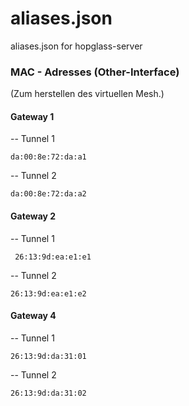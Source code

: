 # aliases.json
aliases.json for hopglass-server


### MAC - Adresses (Other-Interface)
(Zum herstellen des virtuellen Mesh.)

#### Gateway 1

-- Tunnel 1

    da:00:8e:72:da:a1 
-- Tunnel 2

    da:00:8e:72:da:a2 

#### Gateway 2

-- Tunnel 1

     26:13:9d:ea:e1:e1
-- Tunnel 2

    26:13:9d:ea:e1:e2 

#### Gateway 4

-- Tunnel 1

    26:13:9d:da:31:01 
    
-- Tunnel 2

    26:13:9d:da:31:02 